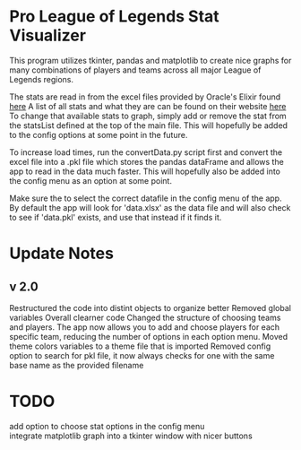 # Pro League of Legends Stat Visualizer

This program utilizes tkinter, pandas and matplotlib to create nice graphs for many combinations of players and teams across all major League of Legends regions.

The stats are read in from the excel files provided by Oracle's Elixir found [here](https://oracleselixir.com/matchdata/)
A list of all stats and what they are can be found on their website [here](https://oracleselixir.com/matchdata/match-data-dictionary/)
To change that available stats to graph, simply add or remove the stat from the  statsList defined at the top of the main file. This will hopefully be added to the config options at some point in the future.

To increase load times, run the convertData.py script first and convert the excel file into a .pkl file which stores the pandas dataFrame and allows the app to read in the data much faster. This will hopefully also be added into the config menu as an option at some point.

Make sure the to select the correct datafile in the config menu of the app. By default the app will look for 'data.xlsx' as the data file and will also check to see if 'data.pkl' exists, and use that instead if it finds it.

# Update Notes
## v 2.0
Restructured the code into distint objects to organize better
Removed global variables
Overall clearner code
Changed the structure of choosing teams and players. The app now allows you to add and choose players for each specific team, reducing the number of options in each option menu.
Moved theme colors variables to a theme file that is imported
Removed config option to search for pkl file, it now always checks for one with the same base name as the provided filename

# TODO
add option to choose stat options in the config menu                                                                
integrate matplotlib graph into a tkinter window with nicer buttons
